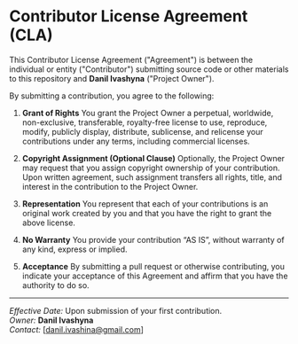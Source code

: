 # Contributor License Agreement (CLA)

This Contributor License Agreement ("Agreement") is between the individual or entity ("Contributor") submitting source code or other materials to this repository and **Danil Ivashyna** ("Project Owner").

By submitting a contribution, you agree to the following:

1. **Grant of Rights**
   You grant the Project Owner a perpetual, worldwide, non-exclusive, transferable, royalty-free license to use, reproduce, modify, publicly display, distribute, sublicense, and relicense your contributions under any terms, including commercial licenses.

2. **Copyright Assignment (Optional Clause)**
   Optionally, the Project Owner may request that you assign copyright ownership of your contribution.  
   Upon written agreement, such assignment transfers all rights, title, and interest in the contribution to the Project Owner.

3. **Representation**
   You represent that each of your contributions is an original work created by you and that you have the right to grant the above license.

4. **No Warranty**
   You provide your contribution “AS IS”, without warranty of any kind, express or implied.

5. **Acceptance**
   By submitting a pull request or otherwise contributing, you indicate your acceptance of this Agreement and affirm that you have the authority to do so.

---

*Effective Date:* Upon submission of your first contribution.  
*Owner:* **Danil Ivashyna**  
*Contact:* [danil.ivashina@gmail.com]
